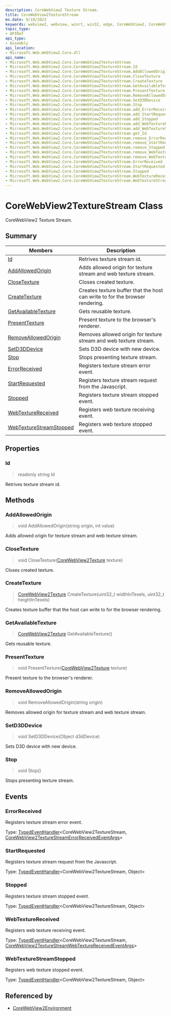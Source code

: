 ```yaml
---
description: CoreWebView2 Texture Stream.
title: CoreWebView2TextureStream
ms.date: 9/19/2023
keywords: webview2, webview, winrt, win32, edge, CoreWebView2, CoreWebView2Controller, browser control, edge html, CoreWebView2TextureStream
topic_type:
- APIRef
api_type:
- Assembly
api_location:
- Microsoft.Web.WebView2.Core.dll
api_name:
- Microsoft.Web.WebView2.Core.CoreWebView2TextureStream
- Microsoft.Web.WebView2.Core.CoreWebView2TextureStream.Id
- Microsoft.Web.WebView2.Core.CoreWebView2TextureStream.AddAllowedOrigin
- Microsoft.Web.WebView2.Core.CoreWebView2TextureStream.CloseTexture
- Microsoft.Web.WebView2.Core.CoreWebView2TextureStream.CreateTexture
- Microsoft.Web.WebView2.Core.CoreWebView2TextureStream.GetAvailableTexture
- Microsoft.Web.WebView2.Core.CoreWebView2TextureStream.PresentTexture
- Microsoft.Web.WebView2.Core.CoreWebView2TextureStream.RemoveAllowedOrigin
- Microsoft.Web.WebView2.Core.CoreWebView2TextureStream.SetD3DDevice
- Microsoft.Web.WebView2.Core.CoreWebView2TextureStream.Stop
- Microsoft.Web.WebView2.Core.CoreWebView2TextureStream.add_ErrorReceived
- Microsoft.Web.WebView2.Core.CoreWebView2TextureStream.add_StartRequested
- Microsoft.Web.WebView2.Core.CoreWebView2TextureStream.add_Stopped
- Microsoft.Web.WebView2.Core.CoreWebView2TextureStream.add_WebTextureReceived
- Microsoft.Web.WebView2.Core.CoreWebView2TextureStream.add_WebTextureStreamStopped
- Microsoft.Web.WebView2.Core.CoreWebView2TextureStream.get_Id
- Microsoft.Web.WebView2.Core.CoreWebView2TextureStream.remove_ErrorReceived
- Microsoft.Web.WebView2.Core.CoreWebView2TextureStream.remove_StartRequested
- Microsoft.Web.WebView2.Core.CoreWebView2TextureStream.remove_Stopped
- Microsoft.Web.WebView2.Core.CoreWebView2TextureStream.remove_WebTextureReceived
- Microsoft.Web.WebView2.Core.CoreWebView2TextureStream.remove_WebTextureStreamStopped
- Microsoft.Web.WebView2.Core.CoreWebView2TextureStream.ErrorReceived
- Microsoft.Web.WebView2.Core.CoreWebView2TextureStream.StartRequested
- Microsoft.Web.WebView2.Core.CoreWebView2TextureStream.Stopped
- Microsoft.Web.WebView2.Core.CoreWebView2TextureStream.WebTextureReceived
- Microsoft.Web.WebView2.Core.CoreWebView2TextureStream.WebTextureStreamStopped
---
```


# CoreWebView2TextureStream Class



CoreWebView2 Texture Stream.

## Summary

Members|Description
--|--
[Id](#id) | Retrives texture stream id.
[AddAllowedOrigin](#addallowedorigin) | Adds allowed origin for texture stream and web texture stream.
[CloseTexture](#closetexture) | Closes created texture.
[CreateTexture](#createtexture) | Creates texture buffer that the host can write to for the browser rendering.
[GetAvailableTexture](#getavailabletexture) | Gets reusable texture.
[PresentTexture](#presenttexture) | Present texture to the browser's renderer.
[RemoveAllowedOrigin](#removeallowedorigin) | Removes allowed origin for texture stream and web texture stream.
[SetD3DDevice](#setd3ddevice) | Sets D3D device with new device.
[Stop](#stop) | Stops presenting texture stream.
[ErrorReceived](#errorreceived) | Registers texture stream error event.
[StartRequested](#startrequested) | Registers texture stream request from the Javascript.
[Stopped](#stopped) | Registers texture stream stopped event.
[WebTextureReceived](#webtexturereceived) | Registers web texture receiving event.
[WebTextureStreamStopped](#webtexturestreamstopped) | Registers web texture stopped event.

## Properties

### Id

> readonly  string Id

Retrives texture stream id.



## Methods

### AddAllowedOrigin

> void AddAllowedOrigin(string origin, int value)

Adds allowed origin for texture stream and web texture stream.



### CloseTexture

> void CloseTexture([CoreWebView2Texture](corewebview2texture.md) texture)

Closes created texture.



### CreateTexture

> [CoreWebView2Texture](corewebview2texture.md) CreateTexture(uint32_t widthInTexels, uint32_t heightInTexels)

Creates texture buffer that the host can write to for the browser rendering.



### GetAvailableTexture

> [CoreWebView2Texture](corewebview2texture.md) GetAvailableTexture()

Gets reusable texture.



### PresentTexture

> void PresentTexture([CoreWebView2Texture](corewebview2texture.md) texture)

Present texture to the browser's renderer.



### RemoveAllowedOrigin

> void RemoveAllowedOrigin(string origin)

Removes allowed origin for texture stream and web texture stream.




### SetD3DDevice

> void SetD3DDevice(Object d3dDevice)

Sets D3D device with new device.



### Stop

> void Stop()

Stops presenting texture stream.




## Events

### ErrorReceived

Registers texture stream error event.

Type: [TypedEventHandler](/uwp/api/Windows.Foundation.TypedEventHandler-2)&lt;CoreWebView2TextureStream, [CoreWebView2TextureStreamErrorReceivedEventArgs](corewebview2texturestreamerrorreceivedeventargs.md)&gt;

### StartRequested

Registers texture stream request from the Javascript.

Type: [TypedEventHandler](/uwp/api/Windows.Foundation.TypedEventHandler-2)&lt;CoreWebView2TextureStream, Object&gt;

### Stopped

Registers texture stream stopped event.

Type: [TypedEventHandler](/uwp/api/Windows.Foundation.TypedEventHandler-2)&lt;CoreWebView2TextureStream, Object&gt;

### WebTextureReceived

Registers web texture receiving event.


Type: [TypedEventHandler](/uwp/api/Windows.Foundation.TypedEventHandler-2)&lt;CoreWebView2TextureStream, [CoreWebView2TextureStreamWebTextureReceivedEventArgs](corewebview2texturestreamwebtexturereceivedeventargs.md)&gt;

### WebTextureStreamStopped

Registers web texture stopped event.

Type: [TypedEventHandler](/uwp/api/Windows.Foundation.TypedEventHandler-2)&lt;CoreWebView2TextureStream, Object&gt;



## Referenced by

- [CoreWebView2Environment](corewebview2environment.md)
